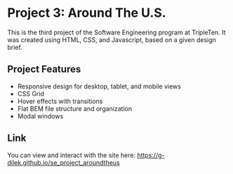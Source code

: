 # Project 3: Around The U.S.

This is the third project of the Software Engineering program at TripleTen. It was created using HTML, CSS, and Javascript, based on a given design brief.

## Project Features

- Responsive design for desktop, tablet, and mobile views
- CSS Grid
- Hover effects with transitions
- Flat BEM file structure and organization
- Modal windows

## Link

You can view and interact with the site here: https://g-dilek.github.io/se_project_aroundtheus
